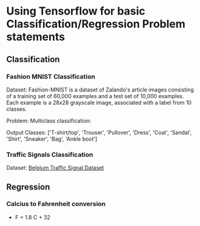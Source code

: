 # Using Tensorflow for basic Classification/Regression Problem statements

## Classification 

### Fashion MNIST Classification

Dataset: Fashion-MNIST is a dataset of Zalando's article images consisting of a training set of 60,000 examples and a test set of 10,000 examples. Each example is a 28x28 grayscale image, associated with a label from 10 classes.

Problem: Multiclass classification: 

Output Classes: ['T-shirt/top', 'Trouser', 'Pullover', 'Dress', 'Coat', 'Sandal', 'Shirt', 'Sneaker', 'Bag', 'Ankle boot']

### Traffic Signals Classification 

Dataset: [Belgium Traffic Signal Dataset](https://btsd.ethz.ch/shareddata/BelgiumTSC/)

## Regression 

### Calcius to Fahrenheit conversion
 
* F = 1.8 C + 32
